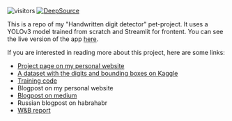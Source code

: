 ![visitors](https://visitor-badge.glitch.me/badge?page_id=wissamantoun.arabicnlpapp)
[![DeepSource](https://static.deepsource.io/deepsource-badge-light-mini.svg)](https://deepsource.io/gh/Erlemar/digit-draw-detect/?ref=repository-badge )

This is a repo of my "Handwritten digit detector" pet-project. It uses a YOLOv3 model trained from scratch and Streamlit for frontent. You can see the live version of the app [here](https://huggingface.co/spaces/Artgor/digit-draw-detect).

If you are interested in reading more about this project, here are some links:
* [Project page on my personal website](https://andlukyane.com/project/drawn-digits-prediction)
* [A dataset with the digits and bounding boxes on Kaggle](https://www.kaggle.com/datasets/artgor/handwritten-digits-and-bounding-boxes)
* [Training code](https://github.com/Erlemar/pytorch_tempest_pet_)
* Blogpost on my personal website
* [Blogpost on medium](https://towardsdatascience.com/the-third-life-of-a-personal-pet-project-for-handwritten-digit-recognition-fd908dc8e7a1)
* Russian blogpost on habrahabr
* [W&B report](https://wandb.ai/al-3002-w/pet_project_object_detection/reports/Training-a-model-for-Handwritten-Object-Detection---VmlldzozMTgwMzA2?accessToken=yi6t4sz6iwr1yp78nfpvw71qao5wibak30np9tfft885tdj26g3tk91h1sie3h5m)
